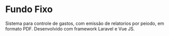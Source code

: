 # Fundo Fixo
Sistema para controle de gastos, com emissão de relatorios por peiodo, em formato PDF.
Desenvolvido com framework Laravel e Vue JS.
